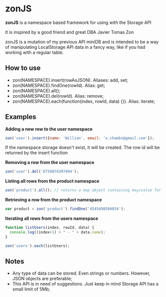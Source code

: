 zonJS
=====

**zonJS** is a namespace based framework for using with the Storage API

It is inspired by a good friend and great DBA Javier Tomas Zon

zonJS is a mutation of my previous API miniDB and is intended to be a way of manipulating LocalStorage API data in a fancy way, like if you had working with a regular table.

How to use
-----------------------

 * zon(NAMESPACE).insert(rowAsJSON). Aliases: add, set;
 * zon(NAMESPACE).findOne(rowId). Alias: get;
 * zon(NAMESPACE).all();
 * zon(NAMESPACE).del(rowId). Alias: remove;
 * zon(NAMESPACE).each(function(index, rowId, data) {}). Alias: iterate;

Examples
------------------------

**Adding a new row to the user namespace**
```javascript
zon('user').insert({name: 'Willian', email: 'o.chambs@gmail.com'});
```
If the namespace storage doesn't exist, it will be created. The row id will be returned by the insert function

**Removing a row from the user namespace**
```javascript
zon('user').del('8739874397494');
```
**Listing all rows from the product namespace**
```javascript
zon('product').all(); // returns a map object containing key/value for each row
```
**Retrieving a row from the product namespace**
```javascript
var product = zon('product').findOne('4545498504854');
```

**Iterating all rows from the users namespace**
```javascript
function listUsers(index, rowId, data) {
  console.log((index+1) + " - " + data.name);
}

zon('users').each(listUsers);
```

Notes
------------------------

 * Any type of data can be stored. Even strings or numbers. However, JSON objects are preferable;
 * This API is in need of suggestions. Just keep in mind Storage API has a small limit of 5Mb;
